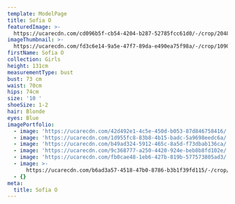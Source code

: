 ```yaml
---
template: ModelPage
title: Sofia O
featuredImage: >-
  https://ucarecdn.com/cd096b5f-cb54-4204-b287-52785fcc61d0/-/crop/2048x677/0,222/-/preview/
imageThumbnail: >-
  https://ucarecdn.com/fd3c6e14-9a5e-47f7-89da-e490ea75f98a/-/crop/1090x1552/384,92/-/preview/
firstName: Sofia O
collection: Girls
height: 131cm
measurementType: bust
bust: 73 cm
waist: 70cm
hips: 74cm
size: '10 '
shoeSize: 1-2
hair: Blonde
eyes: Blue
imagePortfolio:
  - image: 'https://ucarecdn.com/42d492e1-4c5e-450d-b053-87d846758416/'
  - image: 'https://ucarecdn.com/1d955fc8-83b8-4b15-badc-5a9698eedc6a/'
  - image: 'https://ucarecdn.com/b49ad324-5912-465c-8a5d-f73dbab136ca/'
  - image: 'https://ucarecdn.com/9c368777-a250-4420-924e-beb8b8fd102e/'
  - image: 'https://ucarecdn.com/fb0cae48-1eb6-427b-819b-577573805ad3/'
  - image: >-
      https://ucarecdn.com/b6ad3a57-4518-47b0-8786-b3b1f39fd115/-/crop/2048x1527/0,0/-/preview/
  - {}
meta:
  title: Sofia O
---
```


